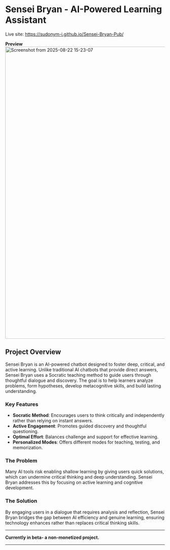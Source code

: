 
# Sensei Bryan - AI-Powered Learning Assistant

Live site: https://sudonym-i.github.io/Sensei-Bryan-Pub/

**Preview**
<img width="1913" height="923" alt="Screenshot from 2025-08-22 15-23-07" src="https://github.com/user-attachments/assets/32c097f8-b025-4e2d-a9ba-76d299760b1f" />

## Project Overview

Sensei Bryan is an AI-powered chatbot designed to foster deep, critical, and active learning. Unlike traditional AI chatbots that provide direct answers, Sensei Bryan uses a Socratic teaching method to guide users through thoughtful dialogue and discovery. The goal is to help learners analyze problems, form hypotheses, develop metacognitive skills, and build lasting understanding.

### Key Features
- **Socratic Method**: Encourages users to think critically and independently rather than relying on instant answers.
- **Active Engagement**: Promotes guided discovery and thoughtful questioning.
- **Optimal Effort**: Balances challenge and support for effective learning.
- **Personalized Modes**: Offers different modes for teaching, testing, and memorization.

### The Problem
Many AI tools risk enabling shallow learning by giving users quick solutions, which can undermine critical thinking and deep understanding. Sensei Bryan addresses this by focusing on active learning and cognitive development.

### The Solution
By engaging users in a dialogue that requires analysis and reflection, Sensei Bryan bridges the gap between AI efficiency and genuine learning, ensuring technology enhances rather than replaces critical thinking skills.

---

**Currently in beta- a non-monetized project.**

---
